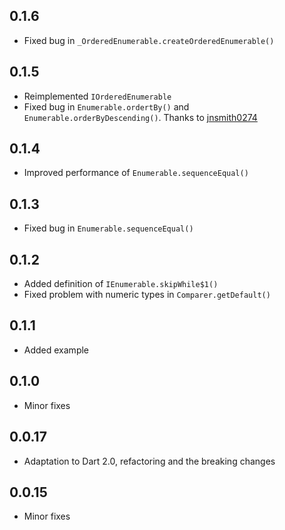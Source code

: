 ## 0.1.6

- Fixed bug in `_OrderedEnumerable.createOrderedEnumerable()`

## 0.1.5

- Reimplemented `IOrderedEnumerable`
- Fixed bug in `Enumerable.ordertBy()` and `Enumerable.orderByDescending()`. Thanks to [jnsmith0274](https://github.com/jnsmith0274)

## 0.1.4

- Improved performance of `Enumerable.sequenceEqual()`

## 0.1.3

- Fixed bug in `Enumerable.sequenceEqual()`

## 0.1.2

- Added definition of `IEnumerable.skipWhile$1()`
- Fixed problem with numeric types in `Comparer.getDefault()`

## 0.1.1

- Added example

## 0.1.0

- Minor fixes

## 0.0.17

- Adaptation to Dart 2.0, refactoring and the breaking changes

## 0.0.15

- Minor fixes
